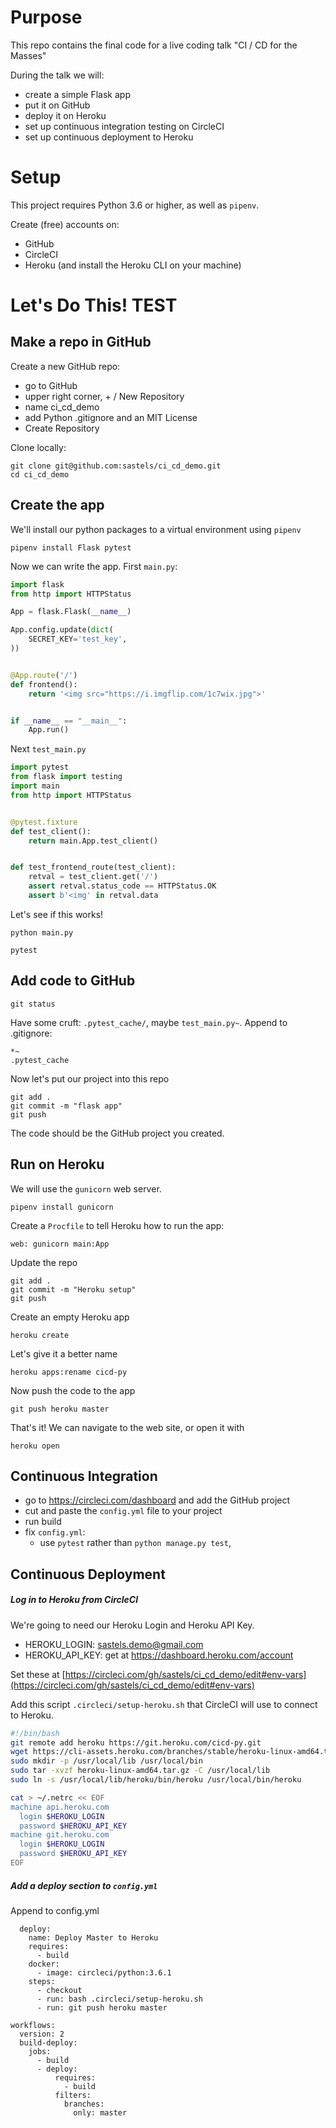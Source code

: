
# Purpose

This repo contains the final code for a live coding talk 
"CI / CD for the Masses" 

During the talk we will:
- create a simple Flask app
- put it on GitHub
- deploy it on Heroku
- set up continuous integration testing on CircleCI
- set up continuous deployment to Heroku
 
# Setup

This project requires Python 3.6 or higher, as well as `pipenv`.

Create (free) accounts on:
- GitHub
- CircleCI
- Heroku (and install the Heroku CLI on your machine)


# Let's Do This! TEST

## Make a repo in GitHub

Create a new GitHub repo:
- go to GitHub
- upper right corner, + / New Repository
- name ci_cd_demo
- add Python .gitignore and an MIT License
- Create Repository

Clone locally:
```
git clone git@github.com:sastels/ci_cd_demo.git
cd ci_cd_demo
```


## Create the app

We'll install our python packages to a virtual environment using `pipenv`
```
pipenv install Flask pytest
```

Now we can write the app. First `main.py`:
```python
import flask
from http import HTTPStatus

App = flask.Flask(__name__)

App.config.update(dict(
    SECRET_KEY='test_key',
))


@App.route('/')
def frontend():
    return '<img src="https://i.imgflip.com/1c7wix.jpg">'


if __name__ == "__main__":
    App.run()
```

Next `test_main.py`
```python
import pytest
from flask import testing
import main
from http import HTTPStatus


@pytest.fixture
def test_client():
    return main.App.test_client()


def test_frontend_route(test_client):
    retval = test_client.get('/')
    assert retval.status_code == HTTPStatus.OK
    assert b'<img' in retval.data
```

Let's see if this works!
```
python main.py
```
```
pytest
```

##  Add code to GitHub

```
git status
```
Have some cruft: `.pytest_cache/`, maybe `test_main.py~`. Append to .gitignore:
```
*~
.pytest_cache
```

Now let's put our project into this repo

```
git add .
git commit -m "flask app"
git push
```

The code should be the GitHub project you created.


## Run on Heroku

We will use the `gunicorn` web server.
```
pipenv install gunicorn
```
Create a `Procfile` to tell Heroku how to run the app: 
```
web: gunicorn main:App
```

Update the repo
```
git add .
git commit -m "Heroku setup"
git push
```
Create an empty Heroku app
```
heroku create
```
Let's give it a better name
```
heroku apps:rename cicd-py
```
Now push the code to the app
```
git push heroku master
```

That's it! We can navigate to the web site, or open it with
```
heroku open
```


## Continuous Integration

* go to https://circleci.com/dashboard and add the GitHub project
* cut and paste the `config.yml` file to your project
* run build
* fix `config.yml`:
    * use `pytest` rather than `python manage.py test`,


## Continuous Deployment

##### Log in to Heroku from CircleCI

We're going to need our Heroku Login and Heroku API Key.
 
* HEROKU_LOGIN: sastels.demo@gmail.com
* HEROKU_API_KEY: get at https://dashboard.heroku.com/account

Set these at
[https://circleci.com/gh/sastels/ci_cd_demo/edit#env-vars](https://circleci.com/gh/sastels/ci_cd_demo/edit#env-vars)

Add this script `.circleci/setup-heroku.sh` that CircleCI will use to connect to Heroku.
```bash
#!/bin/bash
git remote add heroku https://git.heroku.com/cicd-py.git
wget https://cli-assets.heroku.com/branches/stable/heroku-linux-amd64.tar.gz
sudo mkdir -p /usr/local/lib /usr/local/bin
sudo tar -xvzf heroku-linux-amd64.tar.gz -C /usr/local/lib
sudo ln -s /usr/local/lib/heroku/bin/heroku /usr/local/bin/heroku

cat > ~/.netrc << EOF
machine api.heroku.com
  login $HEROKU_LOGIN
  password $HEROKU_API_KEY
machine git.heroku.com
  login $HEROKU_LOGIN
  password $HEROKU_API_KEY
EOF
```

##### Add a deploy section to `config.yml`

Append to config.yml

```
  deploy:
    name: Deploy Master to Heroku
    requires:
      - build
    docker:
      - image: circleci/python:3.6.1
    steps:
      - checkout
      - run: bash .circleci/setup-heroku.sh
      - run: git push heroku master

workflows:
  version: 2
  build-deploy:
    jobs:
      - build
      - deploy:
          requires:
            - build
          filters:
            branches:
              only: master
```
